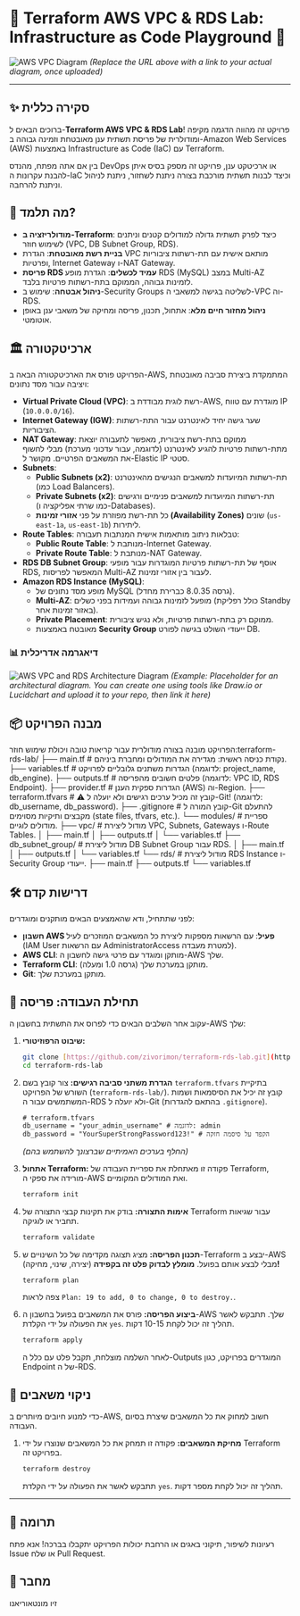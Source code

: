# 🚀 Terraform AWS VPC & RDS Lab: Infrastructure as Code Playground 🚀

![AWS VPC Diagram](https://raw.githubusercontent.com/your-username/terraform-aws-vpc-rds-lab/main/diagram.png)
*(Replace the URL above with a link to your actual diagram, once uploaded)*

---

## ✨ סקירה כללית

ברוכים הבאים ל-**Terraform AWS VPC & RDS Lab**! פרויקט זה מהווה הדגמה מקיפה ומודולרית של פריסת תשתית ענן מאובטחת וזמינה גבוהה ב-Amazon Web Services (AWS) באמצעות Infrastructure as Code (IaC) עם Terraform.

בין אם אתה מפתח, מהנדס DevOps או ארכיטקט ענן, פרויקט זה מספק בסיס איתן להבנת עקרונות ה-IaC וכיצד לבנות תשתית מורכבת בצורה ניתנת לשחזור, ניתנת לניהול וניתנת להרחבה.

## 🎯 מה תלמד?

* **מודולריזציה ב-Terraform**: כיצד לפרק תשתית גדולה למודולים קטנים וניתנים לשימוש חוזר (VPC, DB Subnet Group, RDS).
* **בניית רשת מאובטחת**: הגדרת VPC מותאם אישית עם תת-רשתות ציבוריות ופרטיות, Internet Gateway ו-NAT Gateway.
* **פריסת RDS עמיד לכשלים**: הגדרת מופע RDS (MySQL) במצב Multi-AZ לזמינות גבוהה, הממוקם בתת-רשתות פרטיות בלבד.
* **ניהול אבטחה**: שימוש ב-Security Groups לשליטה בגישה למשאבי ה-VPC וה-RDS.
* **ניהול מחזור חיים מלא**: אתחול, תכנון, פריסה ומחיקה של משאבי ענן באופן אוטומטי.

## 🏛️ ארכיטקטורה

הפרויקט פורס את הארכיטקטורה הבאה ב-AWS, המתמקדת ביצירת סביבה מאובטחת ויציבה עבור מסד נתונים:

* **Virtual Private Cloud (VPC)**: רשת לוגית מבודדת ב-AWS, מוגדרת עם טווח IP (`10.0.0.0/16`).
* **Internet Gateway (IGW)**: שער גישה יחיד לאינטרנט עבור התת-רשתות הציבוריות.
* **NAT Gateway**: ממוקם בתת-רשת ציבורית, מאפשר לתעבורה יוצאת מתת-רשתות פרטיות להגיע לאינטרנט (לדוגמה, עבור עדכוני מערכת) מבלי לחשוף את המשאבים הפרטיים. מקושר ל-Elastic IP סטטי.
* **Subnets**:
    * **Public Subnets (x2)**: תת-רשתות המיועדות למשאבים הנגישים מהאינטרנט (כמו Load Balancers).
    * **Private Subnets (x2)**: תת-רשתות המיועדות למשאבים פנימיים ורגישים (כמו שרתי אפליקציה ו-Databases).
    * כל תת-רשת מפוזרת על פני **אזורי זמינות (Availability Zones)** שונים (`us-east-1a`, `us-east-1b`) ליתירות.
* **Route Tables**: טבלאות ניתוב מותאמות אישית המנתבות תעבורה:
    * **Public Route Table**: מנותבת ל-Internet Gateway.
    * **Private Route Table**: מנותבת ל-NAT Gateway.
* **RDS DB Subnet Group**: אוסף של תת-רשתות פרטיות המוגדרות עבור מופעי RDS, המאפשר לפריסות Multi-AZ לעבור בין אזורי זמינות.
* **Amazon RDS Instance (MySQL)**:
    * מופע מסד נתונים של MySQL (גרסה 8.0.35 כברירת מחדל).
    * **Multi-AZ**: מופעל לזמינות גבוהה ועמידות בפני כשלים (כולל רפליקת Standby באזור זמינות אחר).
    * **Private Placement**: ממוקם רק בתת-רשתות פרטיות, ולא נגיש ציבורית.
    * מאובטח באמצעות **Security Group** ייעודי השולט בגישה לפורט DB.

### 📊 דיאגרמה אדריכלית

![AWS VPC and RDS Architecture Diagram](https://raw.githubusercontent.com/zivorimon/terraform-rds-lab/main/diagram.png)
*(Example: Placeholder for an architectural diagram. You can create one using tools like Draw.io or Lucidchart and upload it to your repo, then link it here)*

## 📦 מבנה הפרויקט

הפרויקט מובנה בצורה מודולרית עבור קריאות טובה ויכולת שימוש חוזר:terraform-rds-lab/
├── main.tf                    # נקודת כניסה ראשית: מגדירה את המודולים ומחברת ביניהם.
├── variables.tf               # הגדרות משתנים גלובליים לפרויקט (לדוגמה: project_name, db_engine).
├── outputs.tf                 # פלטים חשובים מהפריסה (לדוגמה: VPC ID, RDS Endpoint).
├── provider.tf                # הגדרות ספקית הענן (AWS) וה-Region.
├── terraform.tfvars           # ⚠️ קובץ זה מכיל ערכים רגישים ולא יועלה ל-Git! (לדוגמה: db_username, db_password).
├── .gitignore                 # קובץ המורה ל-Git להתעלם מקבצים ותיקיות מסוימים (state files, tfvars, etc.).
└── modules/                   # ספריית מודולים לוגיים.
├── vpc/                   # מודול ליצירת VPC, Subnets, Gateways ו-Route Tables.
│   ├── main.tf
│   ├── outputs.tf
│   └── variables.tf
├── db_subnet_group/       # מודול ליצירת DB Subnet Group עבור RDS.
│   ├── main.tf
│   ├── outputs.tf
│   └── variables.tf
└── rds/                   # מודול ליצירת RDS Instance ו-Security Group ייעודי.
├── main.tf
├── outputs.tf
└── variables.tf


## 🛠️ דרישות קדם

לפני שתתחיל, ודא שהאמצעים הבאים מותקנים ומוגדרים:

* **חשבון AWS פעיל**: עם הרשאות מספקות ליצירת כל המשאבים המוזכרים לעיל (IAM User עם הרשאות AdministratorAccess למטרת מעבדה).
* **AWS CLI**: מותקן ומוגדר עם פרטי גישה לחשבון ה-AWS שלך.
* **Terraform CLI**: מותקן במערכת שלך (גרסה 1.0 ומעלה).
* **Git**: מותקן במערכת שלך.

## 🚀 תחילת העבודה: פריסה

עקוב אחר השלבים הבאים כדי לפרוס את התשתית בחשבון ה-AWS שלך:

1.  **שיבוט הרפוזיטורי:**
    ```bash
    git clone [https://github.com/zivorimon/terraform-rds-lab.git](https://github.com/zivorimon/terraform-rds-lab.git)
    cd terraform-rds-lab
    ```

2.  **הגדרת משתני סביבה רגישים:**
    צור קובץ בשם `terraform.tfvars` בתיקיית השורש של הפרויקט (`terraform-rds-lab/`). קובץ זה יכיל את הסיסמאות ושמות המשתמשים עבור ה-RDS ולא יועלה ל-Git (בהתאם להגדרות `.gitignore`).

    ```hcl
    # terraform.tfvars
    db_username = "your_admin_username" # לדוגמה: admin
    db_password = "YourSuperStrongPassword123!" # הקפד על סיסמה חזקה
    ```
    *(החלף בערכים האמיתיים שברצונך להשתמש בהם)*

3.  **אתחול Terraform:**
    פקודה זו מאתחלת את ספריית העבודה של Terraform, מורידה את ספקי ה-AWS ואת המודולים המקומיים.
    ```bash
    terraform init
    ```

4.  **אימות התצורה:**
    בודק את תקינות קבצי התצורה של Terraform עבור שגיאות תחביר או לוגיקה.
    ```bash
    terraform validate
    ```

5.  **תכנון הפריסה:**
    מציג תצוגה מקדימה של כל השינויים ש-Terraform יבצע ב-AWS (יצירה, שינוי, מחיקה) מבלי לבצע אותם בפועל. **מומלץ לבדוק פלט זה בקפידה!**
    ```bash
    terraform plan
    ```
    צפה לראות `Plan: 19 to add, 0 to change, 0 to destroy.`.

6.  **ביצוע הפריסה:**
    פורס את המשאבים בפועל בחשבון ה-AWS שלך. תתבקש לאשר את הפעולה על ידי הקלדת `yes`. תהליך זה יכול לקחת 10-15 דקות.
    ```bash
    terraform apply
    ```
    לאחר השלמה מוצלחת, תקבל פלט עם כלל ה-Outputs המוגדרים בפרויקט, כגון Endpoint של ה-RDS.

## 🧹 ניקוי משאבים

כדי למנוע חיובים מיותרים ב-AWS, חשוב למחוק את כל המשאבים שיצרת בסיום העבודה.

1.  **מחיקת המשאבים:**
    פקודה זו תמחק את כל המשאבים שנוצרו על ידי Terraform בפרויקט זה.
    ```bash
    terraform destroy
    ```
    תתבקש לאשר את הפעולה על ידי הקלדת `yes`. תהליך זה יכול לקחת מספר דקות.

---

## 🤝 תרומה

רעיונות לשיפור, תיקוני באגים או הרחבת יכולות הפרויקט יתקבלו בברכה! אנא פתח Issue או שלח Pull Request.

## 👤 מחבר

זיו מונטאוריאנו
